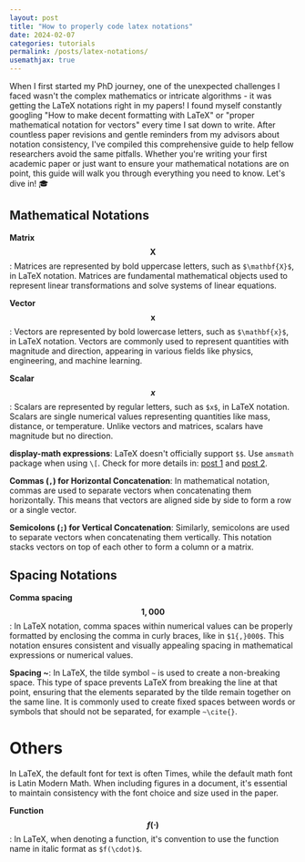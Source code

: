 ```yaml
---
layout: post
title: "How to properly code latex notations"
date: 2024-02-07
categories: tutorials
permalink: /posts/latex-notations/
usemathjax: true
---
```


When I first started my PhD journey, one of the unexpected challenges I faced wasn't the complex mathematics or intricate algorithms - it was getting the LaTeX notations right in my papers! I found myself constantly googling "How to make decent formatting with LaTeX" or "proper mathematical notation for vectors" every time I sat down to write. After countless paper revisions and gentle reminders from my advisors about notation consistency, I've compiled this comprehensive guide to help fellow researchers avoid the same pitfalls. Whether you're writing your first academic paper or just want to ensure your mathematical notations are on point, this guide will walk you through everything you need to know. Let's dive in! 🎓

<!-- # Proper latex notations -->
 <!-- -- continuous updating -->

## Mathematical Notations

**Matrix $$\mathbf{X}$$**: Matrices are represented by bold uppercase letters, such as `$\mathbf{X}$`, in LaTeX notation. Matrices are fundamental mathematical objects used to represent linear transformations and solve systems of linear equations.

**Vector $$\mathbf{x}$$**: Vectors are represented by bold lowercase letters, such as `$\mathbf{x}$`, in LaTeX notation. Vectors are commonly used to represent quantities with magnitude and direction, appearing in various fields like physics, engineering, and machine learning.

**Scalar $$x$$**: Scalars are represented by regular letters, such as `$x$`, in LaTeX notation. Scalars are single numerical values representing quantities like mass, distance, or temperature. Unlike vectors and matrices, scalars have magnitude but no direction.

**display-math expressions**: LaTeX doesn't officially support `$$`. Use `amsmath` package when using `\[`. Check for more details in: [post 1](https://tex.stackexchange.com/questions/503/why-is-preferable-to) and [post 2](https://tex.stackexchange.com/questions/40492/what-are-the-differences-between-align-equation-and-displaymath).

**Commas (`,`) for Horizontal Concatenation**: In mathematical notation, commas are used to separate vectors when concatenating them horizontally. This means that vectors are aligned side by side to form a row or a single vector. 

<!-- - - In latex: ```$\mathbf{X}=\left[\mathbf{x}_{t-L}, \mathbf{x}_{t-L+1}, \dots, \mathbf{x}_t \mid \mathbf{x}_i\!\in\! \mathbb{R}^{m \times 1} \right]$```  -->

**Semicolons (`;`) for Vertical Concatenation**: Similarly, semicolons are used to separate vectors when concatenating them vertically. This notation stacks vectors on top of each other to form a column or a matrix.

<!-- - - In latex: ```$\mathbf{X}=\left[\mathbf{x}_{t-L}; \mathbf{x}_{t-L+1}; \dots; \mathbf{x}_t \mid \mathbf{x}_i\!\in\! \mathbb{R}^{1 \times m} \right]$```  -->

## Spacing Notations

**Comma spacing $$1{,}000$$**: In LaTeX notation, comma spaces within numerical values can be properly formatted by enclosing the comma in curly braces, like in `$1{,}000$`. This notation ensures consistent and visually appealing spacing in mathematical expressions or numerical values.

**Spacing \~**: In LaTeX, the tilde symbol `~` is used to create a non-breaking space. This type of space prevents LaTeX from breaking the line at that point, ensuring that the elements separated by the tilde remain together on the same line. It is commonly used to create fixed spaces between words or symbols that should not be separated, for example `~\cite{}`.

# Others

In LaTeX, the default font for text is often Times, while the default math font is Latin Modern Math. When including figures in a document, it's essential to maintain consistency with the font choice and size used in the paper.

**Function $$f(\cdot)$$**: In LaTeX, when denoting a function, it's convention to use the function name in italic format as `$f(\cdot)$`.